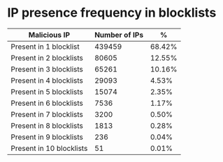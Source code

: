 # IP presence frequency in blocklists
| Malicious IP | Number of IPs | % |
|----|----|----|
| Present in 1 blocklist | 439459 | 68.42% |
| Present in 2 blocklists | 80605 | 12.55% |
| Present in 3 blocklists | 65261 | 10.16% |
| Present in 4 blocklists | 29093 | 4.53% |
| Present in 5 blocklists | 15074 | 2.35% |
| Present in 6 blocklists | 7536 | 1.17% |
| Present in 7 blocklists | 3200 | 0.50% |
| Present in 8 blocklists | 1813 | 0.28% |
| Present in 9 blocklists | 236 | 0.04% |
| Present in 10 blocklists | 51 | 0.01% |
